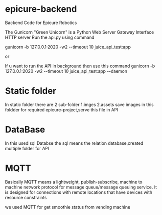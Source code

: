 # epicure-backend
Backend Code for Epicure Robotics

The Gunicorn "Green Unicorn" is a Python Web Server Gateway Interface HTTP server
Run the api.py using command 

gunicorn -b 127.0.0.1:2020 -w2 --timeout 10 juice_api_test:app 

or 

If u want to run the API in background then use this command gunicorn -b 127.0.0.1:2020 -w2 --timeout 10 juice_api_test:app --daemon

# Static folder
In static folder there are 2 sub-folder 1.imges 2.assets 
save images in this foldder for required epicure-project,serve this file in API 

# DataBase
In this used sql Databse the sql means the relation database,created multiple folder for API 

# MQTT 
Basically MQTT means a lightweight, publish-subscribe, machine to machine network protocol for message queue/message queuing service. It is designed for connections with remote locations that have devices with resource constraints 

we used MQTT for get smoothie status from vending machine

